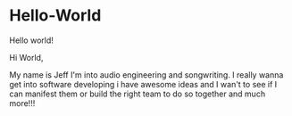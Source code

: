 # Hello-World
Hello world!

Hi World,
    
   My name is Jeff I'm into audio engineering and songwriting. I really wanna get into software developing i have awesome ideas and I wan't to see if I can manifest them or build the right team to do so together and much more!!!
